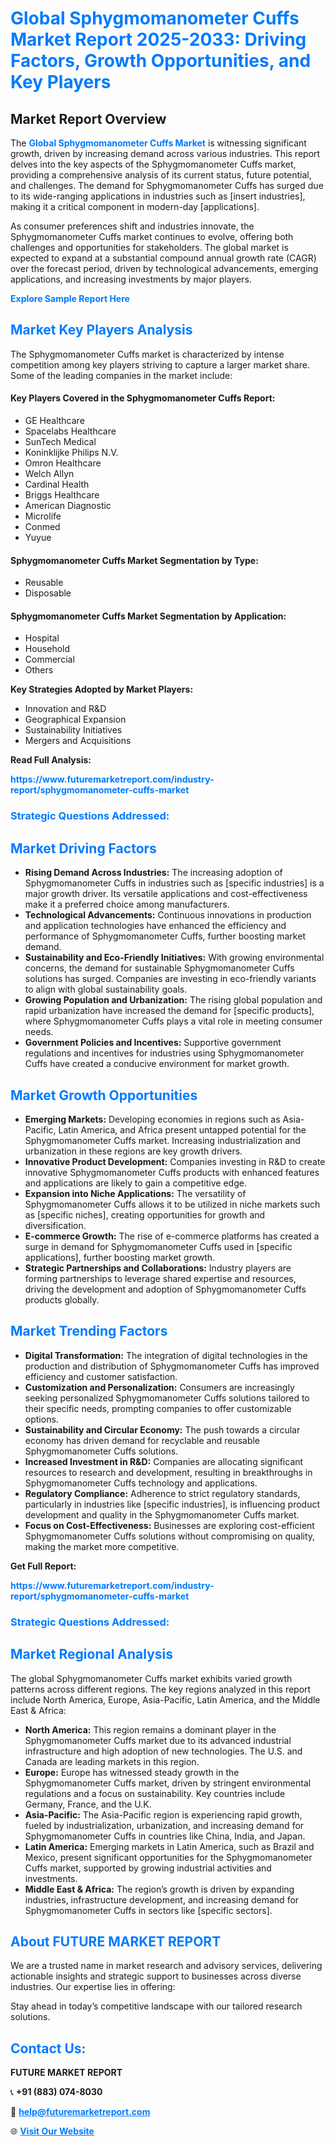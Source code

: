 <h1 style="color: #007BFF;">Global Sphygmomanometer Cuffs Market Report 2025-2033: Driving Factors, Growth Opportunities, and Key Players</h1>

<section id="overview">
<h2>Market Report Overview</h2>
<p>The <a href="https://www.futuremarketreport.com/industry-report/sphygmomanometer-cuffs-market" style="color: #007BFF; text-decoration: none;"><strong>Global Sphygmomanometer Cuffs Market</strong></a> is witnessing significant growth, driven by increasing demand across various industries. This report delves into the key aspects of the Sphygmomanometer Cuffs market, providing a comprehensive analysis of its current status, future potential, and challenges. The demand for Sphygmomanometer Cuffs has surged due to its wide-ranging applications in industries such as [insert industries], making it a critical component in modern-day [applications].</p>
<p>As consumer preferences shift and industries innovate, the Sphygmomanometer Cuffs market continues to evolve, offering both challenges and opportunities for stakeholders. The global market is expected to expand at a substantial compound annual growth rate (CAGR) over the forecast period, driven by technological advancements, emerging applications, and increasing investments by major players.</p>
</section>

<section id="overview">
<p><a href="https://www.futuremarketreport.com/request-sample/reportId=64494" style="color: #007BFF; text-decoration: none;"><strong>Explore Sample Report Here</strong></a></p>
</section>

<section id="key-players">
<h2 style="color: #007BFF;">Market Key Players Analysis</h2>
<p>The Sphygmomanometer Cuffs market is characterized by intense competition among key players striving to capture a larger market share. Some of the leading companies in the market include:</p>
<h4>Key Players Covered in the Sphygmomanometer Cuffs Report:</h4>
<ul><li>GE Healthcare</li><li>Spacelabs Healthcare</li><li>SunTech Medical</li><li>Koninklijke Philips N.V.</li><li>Omron Healthcare</li><li>Welch Allyn</li><li>Cardinal Health</li><li>Briggs Healthcare</li><li>American Diagnostic</li><li>Microlife</li><li>Conmed</li><li>Yuyue</li></ul>
<h4>Sphygmomanometer Cuffs Market Segmentation by Type:</h4>
<ul><li>Reusable</li><li>Disposable</li></ul>

<h4>Sphygmomanometer Cuffs Market Segmentation by Application:</h4>
<ul><li>Hospital</li><li>Household</li><li>Commercial</li><li>Others</li></ul>
<p><strong>Key Strategies Adopted by Market Players:</strong></p>
<ul>
<li>Innovation and R&D</li>
<li>Geographical Expansion</li>
<li>Sustainability Initiatives</li>
<li>Mergers and Acquisitions</li>
</ul>
</section>

<section>
<p><strong>Read Full Analysis: </strong></p><a href="https://www.futuremarketreport.com/industry-report/sphygmomanometer-cuffs-market" style="color: #007BFF; text-decoration: none;"><strong>https://www.futuremarketreport.com/industry-report/sphygmomanometer-cuffs-market</strong></a>
<h3 style="color: #007BFF;">Strategic Questions Addressed:</h3>
</section>

<section id="driving-factors">
<h2 style="color: #007BFF;">Market Driving Factors</h2>
<ul>
<li><strong>Rising Demand Across Industries:</strong> The increasing adoption of Sphygmomanometer Cuffs in industries such as [specific industries] is a major growth driver. Its versatile applications and cost-effectiveness make it a preferred choice among manufacturers.</li>
<li><strong>Technological Advancements:</strong> Continuous innovations in production and application technologies have enhanced the efficiency and performance of Sphygmomanometer Cuffs, further boosting market demand.</li>
<li><strong>Sustainability and Eco-Friendly Initiatives:</strong> With growing environmental concerns, the demand for sustainable Sphygmomanometer Cuffs solutions has surged. Companies are investing in eco-friendly variants to align with global sustainability goals.</li>
<li><strong>Growing Population and Urbanization:</strong> The rising global population and rapid urbanization have increased the demand for [specific products], where Sphygmomanometer Cuffs plays a vital role in meeting consumer needs.</li>
<li><strong>Government Policies and Incentives:</strong> Supportive government regulations and incentives for industries using Sphygmomanometer Cuffs have created a conducive environment for market growth.</li>
</ul>
</section>

<section id="growth-opportunities">
<h2 style="color: #007BFF;">Market Growth Opportunities</h2>
<ul>
<li><strong>Emerging Markets:</strong> Developing economies in regions such as Asia-Pacific, Latin America, and Africa present untapped potential for the Sphygmomanometer Cuffs market. Increasing industrialization and urbanization in these regions are key growth drivers.</li>
<li><strong>Innovative Product Development:</strong> Companies investing in R&D to create innovative Sphygmomanometer Cuffs products with enhanced features and applications are likely to gain a competitive edge.</li>
<li><strong>Expansion into Niche Applications:</strong> The versatility of Sphygmomanometer Cuffs allows it to be utilized in niche markets such as [specific niches], creating opportunities for growth and diversification.</li>
<li><strong>E-commerce Growth:</strong> The rise of e-commerce platforms has created a surge in demand for Sphygmomanometer Cuffs used in [specific applications], further boosting market growth.</li>
<li><strong>Strategic Partnerships and Collaborations:</strong> Industry players are forming partnerships to leverage shared expertise and resources, driving the development and adoption of Sphygmomanometer Cuffs products globally.</li>
</ul>
</section>

<section id="trending-factors">
<h2 style="color: #007BFF;">Market Trending Factors</h2>
<ul>
<li><strong>Digital Transformation:</strong> The integration of digital technologies in the production and distribution of Sphygmomanometer Cuffs has improved efficiency and customer satisfaction.</li>
<li><strong>Customization and Personalization:</strong> Consumers are increasingly seeking personalized Sphygmomanometer Cuffs solutions tailored to their specific needs, prompting companies to offer customizable options.</li>
<li><strong>Sustainability and Circular Economy:</strong> The push towards a circular economy has driven demand for recyclable and reusable Sphygmomanometer Cuffs solutions.</li>
<li><strong>Increased Investment in R&D:</strong> Companies are allocating significant resources to research and development, resulting in breakthroughs in Sphygmomanometer Cuffs technology and applications.</li>
<li><strong>Regulatory Compliance:</strong> Adherence to strict regulatory standards, particularly in industries like [specific industries], is influencing product development and quality in the Sphygmomanometer Cuffs market.</li>
<li><strong>Focus on Cost-Effectiveness:</strong> Businesses are exploring cost-efficient Sphygmomanometer Cuffs solutions without compromising on quality, making the market more competitive.</li>
</ul>
</section>

<section>
<p><strong>Get Full Report: </strong></p><a href="https://www.futuremarketreport.com/industry-report/sphygmomanometer-cuffs-market" style="color: #007BFF; text-decoration: none;"><strong>https://www.futuremarketreport.com/industry-report/sphygmomanometer-cuffs-market</strong></a>
<h3 style="color: #007BFF;">Strategic Questions Addressed:</h3>
</section>


<section id="regional-analysis">
<h2 style="color: #007BFF;">Market Regional Analysis</h2>
<p>The global Sphygmomanometer Cuffs market exhibits varied growth patterns across different regions. The key regions analyzed in this report include North America, Europe, Asia-Pacific, Latin America, and the Middle East & Africa:</p>
<ul>
<li><strong>North America:</strong> This region remains a dominant player in the Sphygmomanometer Cuffs market due to its advanced industrial infrastructure and high adoption of new technologies. The U.S. and Canada are leading markets in this region.</li>
<li><strong>Europe:</strong> Europe has witnessed steady growth in the Sphygmomanometer Cuffs market, driven by stringent environmental regulations and a focus on sustainability. Key countries include Germany, France, and the U.K.</li>
<li><strong>Asia-Pacific:</strong> The Asia-Pacific region is experiencing rapid growth, fueled by industrialization, urbanization, and increasing demand for Sphygmomanometer Cuffs in countries like China, India, and Japan.</li>
<li><strong>Latin America:</strong> Emerging markets in Latin America, such as Brazil and Mexico, present significant opportunities for the Sphygmomanometer Cuffs market, supported by growing industrial activities and investments.</li>
<li><strong>Middle East & Africa:</strong> The region’s growth is driven by expanding industries, infrastructure development, and increasing demand for Sphygmomanometer Cuffs in sectors like [specific sectors].</li>
</ul>
</section>

<footer>
<h2 style="color: #007BFF;">About FUTURE MARKET REPORT</h2>
<p>We are a trusted name in market research and advisory services, delivering actionable insights and strategic support to businesses across diverse industries. Our expertise lies in offering:</p>

<p>Stay ahead in today’s competitive landscape with our tailored research solutions.</p>

<h2 style="color: #007BFF;">Contact Us:</h2>
<p><strong>FUTURE MARKET REPORT</strong></p>
<p>📞 <strong>+91 (883) 074-8030</strong></p>
<p>📧 <strong><a href="mailto:help@futuremarketreport.com" style="color: #007BFF;">help@futuremarketreport.com</a></strong></p>
<p>🌐 <strong><a href="https://www.futuremarketreport.com/" style="color: #007BFF;">Visit Our Website</a></strong></p>
</footer>